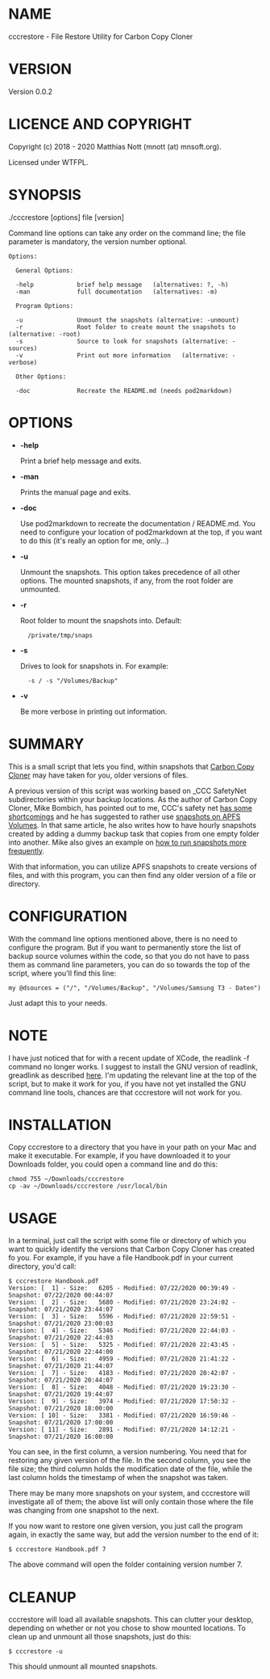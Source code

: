 # NAME

cccrestore - File Restore Utility for Carbon Copy Cloner

# VERSION

Version 0.0.2

# LICENCE AND COPYRIGHT

Copyright (c) 2018 - 2020 Matthias Nott (mnott (at) mnsoft.org).

Licensed under WTFPL.

# SYNOPSIS

./cccrestore [options] file [version]

Command line options can take any order on the command line;
the file parameter is mandatory, the version number optional.

    Options:

      General Options:

      -help            brief help message   (alternatives: ?, -h)
      -man             full documentation   (alternatives: -m)

      Program Options:

      -u               Unmount the snapshots (alternative: -unmount)
      -r               Root folder to create mount the snapshots to (alternative: -root)
      -s               Source to look for snapshots (alternative: -sources)
      -v               Print out more information   (alternative: -verbose)

      Other Options:

      -doc             Recreate the README.md (needs pod2markdown)

# OPTIONS

- **-help**

    Print a brief help message and exits.

- **-man**

    Prints the manual page and exits.

- **-doc**

    Use pod2markdown to recreate the documentation / README.md.
    You need to configure your location of pod2markdown at the
    top, if you want to do this (it's really an option for me,
    only...)

- **-u**

    Unmount the snapshots. This option takes precedence
    of all other options. The mounted snapshots, if any,
    from the root folder are unmounted.

- **-r**

    Root folder to mount the snapshots into. Default:

        /private/tmp/snaps

- **-s**

    Drives to look for snapshots in. For example:

        -s / -s "/Volumes/Backup"

- **-v**

    Be more verbose in printing out information.

# SUMMARY

This is a small script that lets you find, within snapshots that
[Carbon Copy Cloner](https://bombich.com/) may have taken for you,
older versions of files.

A previous version of this script was working based on \_CCC SafetyNet
subdirectories within your backup locations. As the author of Carbon
Copy Cloner, Mike Bombich, has pointed out to me, CCC's safety net
[has some shortcomings](https://bombich.com/kb/ccc5/frequently-asked-questions-about-carbon-copy-cloner-safetynet#archived\_bundles)
and he has suggested to rather use [snapshots on APFS Volumes](https://bombich.com/kb/ccc5/leveraging-snapshots-on-apfs-volumes).
In that same article, he also writes how to have hourly snapshots
created by adding a dummy backup task that copies from one empty
folder into another. Mike also gives an example on
[how to run snapshots more frequently](https://bombich.com/kb/ccc5/can-i-run-my-backups-more-frequently-hourly).

With that information, you can utilize APFS snapshots to create
versions of files, and with this program, you can then find any
older version of a file or directory.

# CONFIGURATION

With the command line options mentioned above, there is no need
to configure the program. But if you want to permanently store
the list of backup source volumes within the code, so that you
do not have to pass them as command line parameters, you can do
so towards the top of the script, where you'll find this line:

    my @dsources = ("/", "/Volumes/Backup", "/Volumes/Samsung T3 - Daten")

Just adapt this to your needs.

# NOTE

I have just noticed that for with a recent update of XCode, the
readlink -f command no longer works. I suggest to install the GNU
version of readlink, greadlink as described
[here](https://www.topbug.net/blog/2013/04/14/install-and-use-gnu-command-line-tools-in-mac-os-x/).
I'm updating the relevant line at the top of the script, but to
make it work for you, if you have not yet installed the GNU command
line tools, chances are that cccrestore will not work for you.

# INSTALLATION

Copy cccrestore to a directory that you have in your path on
your Mac and make it executable. For example, if you have
downloaded it to your Downloads folder, you could open a
command line and do this:

    chmod 755 ~/Downloads/cccrestore
    cp -av ~/Downloads/cccrestore /usr/local/bin

# USAGE

In a terminal, just call the script with some file or
directory of which you want to quickly identify the versions
that Carbon Copy Cloner has created fo you. For example, if you
have a file Handbook.pdf in your current directory, you'd call:

    $ cccrestore Handbook.pdf
    Version: [  1] - Size:   6205 - Modified: 07/22/2020 00:39:49 - Snapshot: 07/22/2020 00:44:07
    Version: [  2] - Size:   5680 - Modified: 07/21/2020 23:24:02 - Snapshot: 07/21/2020 23:44:07
    Version: [  3] - Size:   5596 - Modified: 07/21/2020 22:59:51 - Snapshot: 07/21/2020 23:00:03
    Version: [  4] - Size:   5346 - Modified: 07/21/2020 22:44:03 - Snapshot: 07/21/2020 22:44:03
    Version: [  5] - Size:   5325 - Modified: 07/21/2020 22:43:45 - Snapshot: 07/21/2020 22:44:00
    Version: [  6] - Size:   4959 - Modified: 07/21/2020 21:41:22 - Snapshot: 07/21/2020 21:44:07
    Version: [  7] - Size:   4183 - Modified: 07/21/2020 20:42:07 - Snapshot: 07/21/2020 20:44:07
    Version: [  8] - Size:   4048 - Modified: 07/21/2020 19:23:30 - Snapshot: 07/21/2020 19:44:07
    Version: [  9] - Size:   3974 - Modified: 07/21/2020 17:50:32 - Snapshot: 07/21/2020 18:00:00
    Version: [ 10] - Size:   3381 - Modified: 07/21/2020 16:59:46 - Snapshot: 07/21/2020 17:00:00
    Version: [ 11] - Size:   2891 - Modified: 07/21/2020 14:12:21 - Snapshot: 07/21/2020 16:00:00

You can see, in the first column, a version numbering. You need that
for restoring any given version of the file. In the second column,
you see the file size; the third column holds the modification date
of the file, while the last column holds the timestamp of when the
snapshot was taken.

There may be many more snapshots on your system, and cccrestore
will investigate all of them; the above list will only contain
those where the file was changing from one snapshot to the next.

If you now want to restore one given version, you just call the
program again, in exactly the same way, but add the version number
to the end of it:

    $ cccrestore Handbook.pdf 7

The above command will open the folder containing version number 7.

# CLEANUP

cccrestore will load all available snapshots. This can clutter
your desktop, depending on whether or not you chose to show
mounted locations. To clean up and unmount all those snapshots,
just do this:

    $ cccrestore -u

This should unmount all mounted snapshots.
